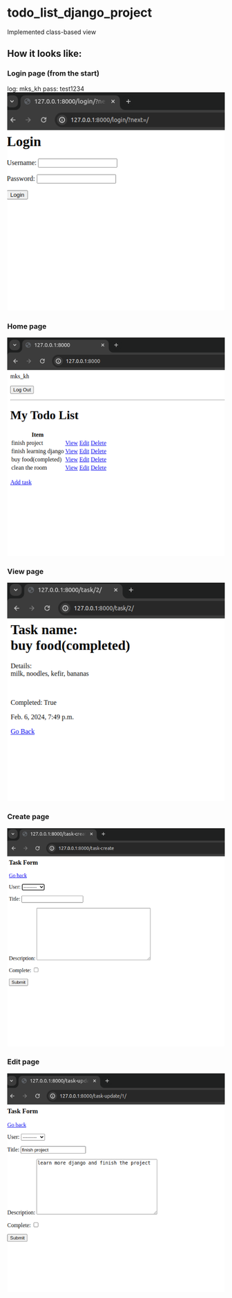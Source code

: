 # todo_list_django_project

Implemented class-based view

## How it looks like:

### Login page (from the start)
log: mks_kh
pass: test1234
![login](./images/login2.png)

### Home page
![home](./images/home2.png)

### View page
![view](./images/view.png)

### Create page
![create](./images/create2.png)

### Edit page
![edit](./images/edit2.png)

